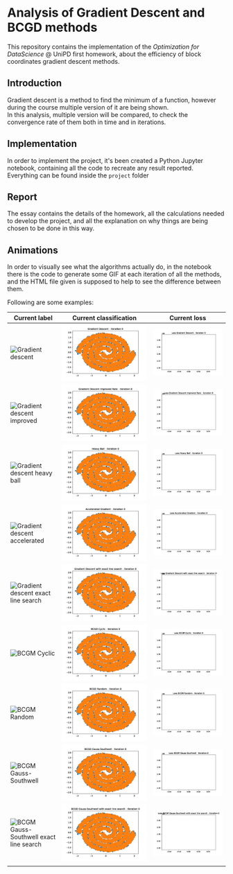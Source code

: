# Analysis of Gradient Descent and BCGD methods
This repository contains the implementation of the _Optimization for DataScience_ @ UniPD first homework, about the efficiency of block coordinates gradient descent methods.
## Introduction
Gradient descent is a method to find the minimum of a function, however during the course multiple version of it are being shown.  
In this analysis, multiple version will be compared, to check the convergence rate of them both in time and in iterations.
## Implementation
In order to implement the project, it's been created a Python Jupyter notebook, containing all the code to recreate any result reported.  
Everything can be found inside the `project` folder
## Report
The essay contains the details of the homework, all the calculations needed to develop the project, and all the explanation on why things are being chosen to be done in this way.
## Animations
In order to visually see what the algorithms actually do, in the notebook there is the code to generate some GIF at each iteration of all the methods, and the HTML file given is supposed to help to see the difference between them.  

Following are some examples:

| Current label                                                                     | Current classification                                                                   | Current loss                                                                           |
|-----------------------------------------------------------------------------------|------------------------------------------------------------------------------------------|----------------------------------------------------------------------------------------|
| ![Gradient descent](project/gif/gd.gif?raw=true)                                  | ![Gradient descent](project/gif/gd_binary.gif?raw=true)                                  | ![Gradient descent](project/gif/loss_gd.gif?raw=true)                                  |
| ![Gradient descent improved](project/gif/gd_improved.gif?raw=true)                | ![Gradient descent improved](project/gif/gd_improved_binary.gif?raw=true)                | ![Gradient descent improved](project/gif/loss_gd_improved.gif?raw=true)                |
| ![Gradient descent heavy ball](project/gif/gd_hb.gif?raw=true)                    | ![Gradient descent heavy ball](project/gif/gd_hb_binary.gif?raw=true)                    | ![Gradient descent heavy ball](project/gif/loss_gd_hb.gif?raw=true)                    |
| ![Gradient descent accelerated](project/gif/gd_accelerated.gif?raw=true)          | ![Gradient descent accelerated](project/gif/gd_accelerated_binary.gif?raw=true)          | ![Gradient descent accelerated](project/gif/loss_gd_accelerated.gif?raw=true)          |
| ![Gradient descent exact line search](project/gif/gd_exact.gif?raw=true)          | ![Gradient descent exact line search](project/gif/gd_exact_binary.gif?raw=true)          | ![Gradient descent exact line search ](project/gif/loss_gd_exact.gif?raw=true)         |
| ![BCGM Cyclic](project/gif/bcgd_cyclic.gif?raw=true)                              | ![BCGM Cyclic](project/gif/bcgd_cyclic_binary.gif?raw=true)                              | ![BCGM Cyclic](project/gif/loss_bcgd_cyclic.gif?raw=true)                              |
| ![BCGM Random](project/gif/bcgd_random.gif?raw=true)                              | ![BCGM Random](project/gif/bcgd_random_binary.gif?raw=true)                              | ![BCGM Random](project/gif/loss_bcgd_random.gif?raw=true)                              |
| ![BCGM Gauss-Southwell](project/gif/bcgd_gs.gif?raw=true)                         | ![BCGM Gauss-Southwell](project/gif/bcgd_gs_binary.gif?raw=true)                         | ![BCGM Gauss-Southwell](project/gif/loss_bcgd_gs.gif?raw=true)                         |
| ![BCGM Gauss-Southwell exact line search](project/gif/bcgd_gs_exact.gif?raw=true) | ![BCGM Gauss-Southwell exact line search](project/gif/bcgd_gs_exact_binary.gif?raw=true) | ![BCGM Gauss-Southwell exact line search](project/gif/loss_bcgd_gs_exact.gif?raw=true) |
|                                                                                   |                                                                                          |                                                                                        |


